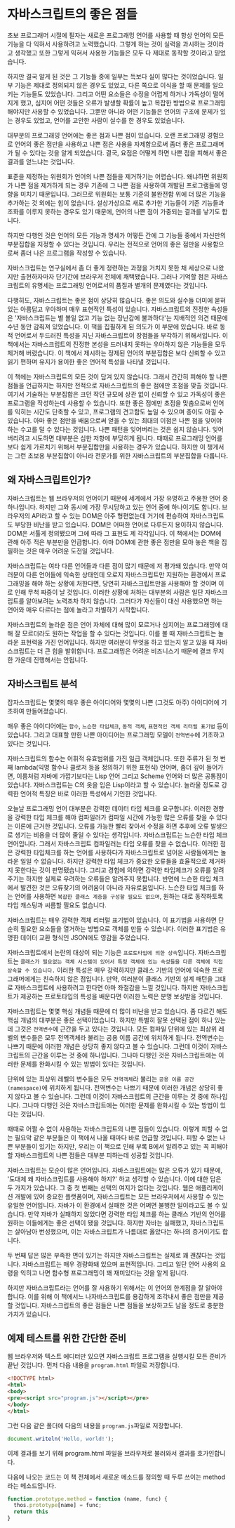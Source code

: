 # 자바스크립트의 좋은 점들
초보 프로그래머 시절에 필자는 새로운 프로그래밍 언어를 사용할 때 항상 언어의 모든 기능을 다 익혀서 사용하려고 노력했습니다. 그렇게 하는 것이 실력을 과시하는 것이라고 생각했고 또한 그렇게 익혀서 사용한 기능들은 모두 다 제대로 동작할 것이라고 믿었습니다.

하지만 결국 알게 된 것은 그 기능들 중에 일부는 득보다 실이 많다는 것이었습니다. 일부 기능은 제대로 정의되지 않은 경우도 있었고, 다른 쪽으로 이식을 할 때 문제를 일으키는 기능들도 있었습니다. 그리고 어떤 요소들은 수정을 어렵게 하거나 가독성이 떨어지게 했고, 심지어 어떤 것들은 오류가 발생할 확률이 높고 복잡한 방법으로 프로그래밍해야지만 사용할 수 있었습니다. 그뿐만 아니라 어떤 기능들은 언어의 구조에 문제가 있는 경우도 있었고, 언어를 고안한 사람이 실수를 한 경우도 있었습니다. 

대부분의 프로그래밍 언어에는 좋은 점과 나쁜 점이 있습니다. 오랜 프로그래밍 경험으로 언어의 좋은 점만을 사용하고 나쁜 점은 사용을 자제함으로써 좀더 좋은 프로그래머가 될 수 있다는 것을 알게 되었습니다. 결국, 요점은 어떻게 하면 나쁜 점을 피해서 좋은 결과를 얻느냐는 것입니다.

표준을 제정하는 위원회가 언어의 나쁜 점들을 제거하기는 어렵습니다. 왜냐하면 위원회가 나쁜 점을 제거하게 되는 경우 기존에 그 나쁜 점을 사용하여 개발된 프로그램들에 영향을 미치기 때문입니다. 그러므로 위원회는 보통 기준의 불완전함 위에 더 많은 기능을 추가하는 것 외에는 힘이 없습니다. 설상가상으로 새로 추가한 기능들이 기존 기능들과 조화를 이루지 못하는 경우도 있기 때문에, 언어의 나쁜 점이 가중되는 결과를 낳기도 합니다. 

하지만 다행인 것은 언어의 모든 기능과 명세가 어떻든 간에 그 기능들 중에서 자신만의 부분집합을 지정할 수 있다는 것입니다. 우리는 전적으로 언어의 좋은 점만을 사용함으로써 좀더 나은 프로그램을 작성할 수 있습니다.

자바스크립트는 연구실에서 좀 더 좋게 정련하는 과정을 거치지 못한 채 세상으로 나왔지만 출현하자마자 단기간에 브라우저 전체에 채택됐습니다. 그러나 기억할 점은 자바스크립트의 유명세는 프로그래밍 언어로서의 품질과 별개의 문제였다는 것입니다.

다행히도, 자바스크립트는 좋은 점이 상당히 많습니다. 좋은 의도와 실수들 더미에 묻혀있는 아름답고 우아하며 매우 표현적인 특성이 있습니다. 자바스크립트의 진정한 속성들은 '자바스크립트는 별 볼일 없고 기능 없는 장난감에 불과하다'는 지배적인 의견 때문에 수년 동안 감춰져 있었습니다. 이 책을 집필하게 된 의도가 이 부분에 있습니다. 바로 동적 언어로서 두드러진 특성을 지닌 자바스크립트이 장점들을 부각하기 위해서입니다. 이 책에서는 자바스크립트의 진정한 본성을 드러내지 못하는 우아하지 않은 기능들을 모두 제거해 버렸습니다. 이 책에서 제시하는 정제된 언어의 부분집합은 보다 신뢰할 수 있고 읽기 편하며 유지가 용이한 좋은 언어적 특성을 나타낼 것입니다.

이 책에는 자바스크립트의 모든 것이 담겨 있지 않습니다. 그래서 간간히 피해야 할 나쁜 점들을 언급하지는 하지만 전적으로 자바스크립트의 좋은 점에만 초점을 맞출 것입니다. 여기서 기술하는 부분집합은 크던 작던 규모에 상관 없이 신뢰할 수 있고 가독성이 좋은 프로그램을 작성하는데 사용할 수 있습니다. 또한 좋은 점에만 초점을 맞춤으로써 언어를 익히는 시간도 단축할 수 있고, 프로그램의 견고함도 높일 수 있으며 종이도 아낄 수 있습니다. 아마 좋은 점만을 배움으로써 얻을 수 있는 최대의 이점은 나쁜 점을 잊어야 하는 수고를 덜 수 있다는 것입니다. 나쁜 패턴을 잊어버리는 것은 쉽지 않습니다. 잊어버리려고 시도하면 대부분은 심한 저항에 부딪히게 됩니다. 때때로 프로그래밍 언어를 보다 쉽게 가르치기 위해서 부분집합만을 사용하는 경우가 있습니다. 하지만 이 챙게서는 그런 초보용 부분집합이 아니라 전문가를 위한 자바스크립트의 부분집합을 다룹니다.


## 왜 자바스크립트인가?

자바스크립트는 웹 브라우저의 언어이기 때문에 세계에서 가장 유명하고 주용한 언어 중 하나입니다. 하지만 그와 동시에 가장 무시당하고 있는 언어 중에 하나이기도 합니다. 브라우저의 API라고 할 수 있는 DOM은 아주 형편없는데 거기에 편승하여 자바스크립트도 부당한 비난을 받고 있습니다. DOM은 어떠한 언어로 다루든지 용이하지 않습니다. DOM은 서툴게 정의됐으며 그에 따라 그 표현도 제 각각입니다. 이 책에서는 DOM에 관해 아주 적은 부분만을 언급합니다. 아마 DOM에 관한 좋은 점만을 모아 놓은 책을 집필하는 것은 매우 어려운 도전일 것입니다.

자바스크립트는 여타 다른 언어들과 다른 점이 많기 때문에 저 평가돼 있습니다. 만약 여러분이 다른 언어들에 익숙한 상태인데 오로지 자바스크립트만 지원하는 환경에서 프로그래밍을 해야 하는 상황에 처한다면, 당연히 자바스크립트만을 사용해야 할 것이며 이로 인해 무척 짜증이 날 것입니다. 이러한 상황에 처하는 대부분의 사람은 일단 자바스크립트를 알아보려는 노력조차 하지 않습니다. 그러다가 자신들이 대신 사용했으면 하는 언어와 매우 다르다는 점에 놀라고 차별하기 시작합니다.

자바스크립트의 놀라운 점은 언어 자체에 대해 많이 모르거나 심지어는 프로그래밍에 대해 잘 모르더라도 원하는 작업을 할 수 있다는 것입니다. 이를 볼 때 자바스크립트는 놀라운 표현력을 가진 언어입니다. 하지만 여러분이 무엇을 하고 있는지 알고 있을 때 자바스크립트는 더 큰 힘을 발휘합니다. 프로그래밍은 어려운 비즈니스기 때문에 결코 무지한 가운데 진행해서는 안됩니다.

## 자바스크립트 분석
잡자스크립트는 몇몇의 매우 좋은 아이디어와 몇몇의 나쁜 (그것도 아주) 아이디어에 기초하여 만들어졌습니다.

매우 좋은 아이디어에는 `함수`, `느슨한 타입체크`, `동적 객체`, `표현적인 객체 리터럴 표기법` 등이 있습니다. 그리고 대표할 만한 나쁜 아이디어는 프로그래밍 모델이 `전역변수`에 기초하고 있다는 것입니다.

자바스크립트의 함수는 어휘적 유효범위를 가진 일급 객체입니다. 또한 주류가 된 첫 번째 lambda(익명 함수나 클로저 등을 정의하기 위한 표현식) 언어며, 좀더 깊이 들어가면, 이름처럼 자바에 가깝기보다는 Lisp 언어 그리고 Scheme 언어와 더 많은 공통점이 있습니다. 자바스크립트는 C의 옷을 입은 Lisp이라고 할 수 있습니다. 놀라울 정도로 강력한 언어적 특징은 바로 이러한 특성에서 기인한 것입니다.

오늘날 프로그래밍 언어 대부분은 강력한 데이터 타입 체크를 요구합니다. 이러한 경향을 강력한 타입 체크를 해야 컴파일러가 컴파일 시간에 가능한 많은 오류를 찾을 수 있다는 이론에 근거한 것입니다. 오류를 가능한 빨리 찾아서 수정을 하면 추후에 오류 발생으로 생기는 비용을 더 많이 줄일 수 있다는 생각입니다. 자바스크립트는 느슨한 타입 체크 언어입니다. 그래서 자바스크립트 컴파일러는 타입 오류를 찾을 수 없습니다. 이러한 점은 강력한 타입체크를 하는 언어를 사용하다가 자바스크립트로 넘어온 사람들에게는 놀라운 일일 수 없습니다. 하지만 강력한 타입 체크가 중요한 오류들을 효율적으로 제거하지 못한다는 것이 판명됐습니다. 그리고 경험에 의하면 강력한 타입체크가 오류를 알려주기는 하지만 실제로 우려하는 오류들은 알려주지 못합니다. 반면에 느슨한 타입 체크에서 발견한 것은 오류찾기의 어려움이 아니라 자유로움입니다. 느슨한 타입 체크를 하는 언어를 사용하면 `복잡한 클래스 계층을 구성할 필요도 없으며`, 원하는 대로 동작하토록 타입 캐스팅과 씨름할 필요도 없습니다.

자바스크립트는 매우 강력한 객체 리터럴 표기법이 있습니다. 이 표기법을 사용하면 단순히 필요한 요소들을 열거하는 방법으로 객체를 만들 수 있습니다. 이러한 표기법은 유명한 데이터 교환 형식인 JSON에도 영감을 주었습니다.

자바스크립트에서 논란의 대상이 되는 기능은 `프로토타입에 의한 상속`입니다. 자바스크립트는 `클래스가 필요없는 객체 시스템이 있어서 특정 객체에 있는 속성들을 다른 객체에 직접 상속할 수 있습니다.` 이러한 특성은 매우 강력하지만 클래스 기반의 언어에 익숙한 프로그래머에게는 친숙하지 않은 점입니다. 만약, 여러분이 클래스 기반의 설계 패턴을 그대로 자바스크립트에 사용하려고 한다면 아마 좌절감을 느낄 것입니다. 하지만 자바스크립트가 제공하는 프로토타입의 특성을 배운다면 이러한 노력은 분명 보상받을 것입니다.

자바스크립트는 몇몇 핵심 개념들 때문에 더 많이 비난을 받고 있습니다. 좀 다르긴 해도 핵심 개념의 대부분은 좋은 선택이었습니다. 하지만 특별히 잘못 선택된 점이 하나 있는데 그것은 `전역변수`에 근간을 두고 있다는 것입니다. 모든 컴파일 단위에 있는 최상위 레벨의 변수들은 모두 전역객체라 불리는 공용 이름 공간에 위치하게 됩니다. 전역변수는 나쁘기 때문에 이러한 개념은 상당히 좋지 않다고 볼 수 있습니다. 그런데 이것이 자바스크립트의 근간을 이루는 것 중에 하나입니다. 그나마 다행인 것은 자바스크립트에는 이러한 문제를 완화시킬 수 있는 방법이 있다는 것입니다.

단위에 있는 최상위 레벨의 변수들은 모두 `전역객체`라 불리는 `공용 이름 공간(namespace)`에 위치하게 됩니다. 전역변수는 나쁘기 때문에 이러한 개념은 상당히 좋지 않다고 볼 수 있습니다. 그런데 이것이 자바스크립트의 근간을 이루는 것 중에 하나입니다. 그나마 다행인 것은 자바스크립트에는 이러한 문제를 완화시킬 수 있는 방법이 있다는 것입니다. 

때때로 어쩔 수 없이 사용하는 자바스크립트의 나쁜 점들이 있습니다. 이렇게 피할 수 없는 필요악 같은 부분들은 이 책에서 나올 때마다 바로 언급할 것입니다. 피할 수 없는 나쁜 부분들이 있기는 하지만, 우리는 이 책으로 인해 부록 B에서 알려주고 있는 꼭 피해야 할 자바스크립트의 나쁜 점들은 대부분 피하는데 성공할 것입니다. 

자바스크립트는 모순이 많은 언어입니다. 자바스크립트에는 많은 오류가 있기 때문에, '도대체 왜 자바스크립트를 사용해야 하지?' 하고 생각할 수 있습니다. 이에 대한 답은 두 가지가 있습니다. 그 중 첫 번째는 선택의 여지가 없다는 것입니다. 웹은 애플리케이션 개발에 있어 중요한 플랫폼이며, 자바스크립트는 모든 브라우저에서 사용할 수 있는 유일한 언어입니다. 자바가 이 환경에서 실패한 것은 어쩌면 불행한 일이라고도 볼 수 있습니다. 만약 자바가 실패하지 않았다면 강력한 타입 체크를 하는 클래스 기반의 언어를 원하는 이들에게는 좋은 선택이 됐을 것입니다. 하지만 자바는 실패했고, 자바스크립트는 살아남아 번성했으며, 이는 자바스크립트가 나름대로 옳았다는 하나의 증거이기도 합니다.

두 번째 답은 많은 부족한 면이 있기는 하지만 자바스크립트는 실제로 꽤 괜찮다는 것입니다. 자바스크립트는 매우 경량화돼 있으며 표현적입니다. 그리고 일단 언어 사용의 요령을 익히고 나면 함수형 프로그래밍이 꽤 재미있다는 것을 알게 됩니다.

하지만 자바스크립트라는 언어를 잘 사용하기 위해서는 이 언어의 한계점을 잘 알아야 합니다. 이를 위해 이 책에서느 나자바스크립트를 용감하게 조각내서 좋은 점만을 제공할 것입니다. 자바스크립트의 좋은 점들은 나쁜 점들을 보상하고도 남을 정도로 충분한 가치가 있습니다. 


## 예제 테스트를 위한 간단한 준비

웹 브라우저와 텍스트 에디터만 있으면 자바스크립트 프로그램을 실행시킬 모든 준비가 끝난 것입니다. 먼저 다음 내용을 `program.html` 파일로 저장합니다.

```html
<!DOCTYPE html>
<html>
<body>
<pre><script src="program.js"></script></pre>
</body>
</html>
```

그런 다음 같은 폴더에 다음의 내용을 `program.js`파일로 저장합니다.

```javascript
document.writeln('Hello, world!');
```

이제 결과를 보기 위해 program.html 파일을 브라우저로 불러와서 결과를 호가인합니다.

다음에 나오는 코드는 이 책 전체에서 새로운 메소드를 정의할 때 두루 쓰이는 method라는 메소드입니다.

```javascript
function.prototype.method = function (name, func) {
  thos.prototype[name] = func;
  return this
}
```

